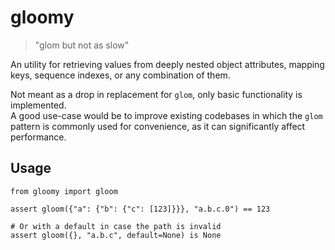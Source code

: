 # gloomy

> "glom but not as slow"

An utility for retrieving values from deeply nested object attributes, mapping keys, sequence indexes, or any combination of them.

Not meant as a drop in replacement for `glom`, only basic functionality is implemented.  
A good use-case would be to improve existing codebases in which the `glom` pattern is commonly used for convenience, as it can significantly affect performance.

## Usage

```
from gloomy import gloom

assert gloom({"a": {"b": {"c": [123]}}}, "a.b.c.0") == 123

# Or with a default in case the path is invalid
assert gloom({}, "a.b.c", default=None) is None
```
